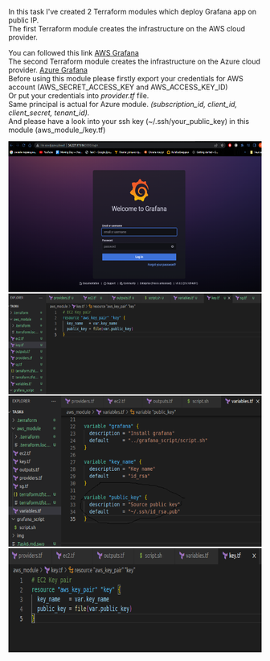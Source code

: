 In this task I've created 2 Terraform modules which deploy Grafana app on public IP. </br>
The first Terraform module creates the infrastructure on the AWS cloud provider. </br>

You can followed this link <a href="http://20.86.97.76:3000/login" > AWS Grafana </a> </br>
The second Terraform module creates the infrastructure on the Azure cloud provider. <a href="http://40.68.63.105:3000/login"> Azure Grafana </a> </br>
Before using this module please firstly export your credentials for AWS account (AWS_SECRET_ACCESS_KEY and AWS_ACCESS_KEY_ID) </br>
Or put your credentials into <i>provider.tf</i> file.</br>
Same principal is actual for Azure module.<i> (subscription_id, client_id, client_secret, tenant_id).</i>
</br>
And please have a look into your ssh key (~/.ssh/your_public_key) in this module (aws_module_/key.tf)

<img src=img/1.png width="600" height="300">
<img src=img/2.png width="600" height="200">
<img src=img/3.png width="647" height="300">
<img src=img/4.png width="743" height="207">
